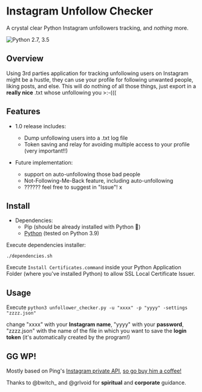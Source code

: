 # Instagram Unfollow Checker

A crystal clear Python Instagram unfollowers tracking, and *nothing* more.

![Python 2.7, 3.5](https://img.shields.io/badge/Python-2.7%2C%203.5-3776ab.svg?maxAge=2592000)

## Overview

Using 3rd parties application for tracking unfollowing users on Instagram might be a hustle, they can use your profile for following unwanted people, liking posts, and else.
This will do nothing of all those things, just export in a **really nice** .txt whose unfollowing you >:-(((

## Features

- 1.0 release includes:
    * Dump unfollowing users into a .txt log file
    * Token saving and relay for avoiding multiple access to your profile (very important!!)

- Future implementation:
    * support on auto-unfollowing those bad people 
    * Not-Following-Me-Back feature, including auto-unfollowing
    * ?????? feel free to suggest in "Issue"! x

## Install

- Dependencies:
    * Pip (should be already installed with Python 🤷)
    * [Python](https://www.python.org/downloads/) (tested on Python 3.9)

Execute dependencies installer:

``./dependencies.sh``

Execute ``Install Certificates.command`` inside your Python Application Folder (where you've installed Python) to allow SSL Local Certificate Issuer.

## Usage

Execute ``python3 unfollower_checker.py -u "xxxx" -p "yyyy" -settings "zzzz.json"``

change "xxxx" with your **Instagram name**, "yyyy" with your **password**, "zzzz.json" with the name of the file in which you want to save the **login token** (it's automatically created by the program!)

## GG WP! 

Mostly based on Ping's [Instagram private API](https://github.com/ping/instagram_private_api), 
[so go buy him a coffee!](https://www.buymeacoffee.com/ping)

Thanks to @bwitch_ and @grlvoid for **spiritual** and **corporate** guidance.
